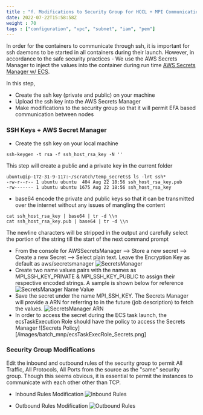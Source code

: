 ```yaml
---
title : "f. Modifications to Security Group for HCCL + MPI Communication"
date: 2022-07-22T15:58:58Z
weight : 70
tags : ["configuration", "vpc", "subnet", "iam", "pem"]
---
```


In order for the containers to communicate through ssh, it is important for ssh daemons to be started in all containers during their launch. However, in accordance to the safe security practices - We use the AWS Secrets Manager to inject the values into the container during run time [AWS Secrets Manager w/ ECS](https://docs.aws.amazon.com/AmazonECS/latest/userguide/specifying-sensitive-data-tutorial.html).

In this step,
- Create the ssh key (private and public) on your machine
- Upload the ssh key into the AWS Secrets Manager  
- Make modifications to the security group so that it will permit EFA based communication between nodes

### SSH Keys + AWS Secret Manager
- Create the ssh key on your local machine
```textmate
ssh-keygen -t rsa -f ssh_host_rsa_key -N ''
```
This step will create a public and a private key in the current folder
```textmate
ubuntu@ip-172-31-9-117:~/scratch/temp_secrets$ ls -lrt ssh*
-rw-r--r-- 1 ubuntu ubuntu  404 Aug 22 18:56 ssh_host_rsa_key.pub
-rw------- 1 ubuntu ubuntu 1675 Aug 22 18:56 ssh_host_rsa_key
```
- base64 encode the private and public keys so that it can be transmitted over the internet without any issues of mangling the content
```
cat ssh_host_rsa_key | base64 | tr -d \\n
cat ssh_host_rsa_key.pub | base64 | tr -d \\n
```
The newline characters will be stripped in the output and carefully select the portion of the string till the start of the next command prompt
- From the console for AWSSecretsManager --> Store a new secret --> Create a new Secret --> Select plain text. Leave the Encryption Key as default as aws/secretsmanager
![SecretsManager](/images/batch_mnp/secrets_manager_empty.png)
- Create two name values pairs with the names as MPI_SSH_KEY_PRIVATE & MPI_SSH_KEY_PUBLIC to assign their respective encoded strings. A sample is shown below for reference
![SecretsManager Name Value](/images/batch_mnp/secrets_manager_filled.png)
- Save the secret under the name MPI_SSH_KEY. The Secrets Manager will provide a ARN for referring to in the future (job description) to fetch the values.
![SecretsManager ARN](/images/batch_mnp/secrets_arn.png)  
- In order to access the secret during the ECS task launch, the ecsTaskExecution Role should have the policy to access the Secrets Manager
![Secrets Policy][/images/batch_mnp/ecsTaskExecRole_Secrets.png]
  
### Security Group Modifications

Edit the inbound and outbound rules of the security group to permit All Traffic, All Protocols, All Ports from the source as the "same" security group. Though this seems obvious, it is essential to permit the instances to communicate with each other other than TCP.

- Inbound Rules Modification
![Inbound Rules](/images/batch_mnp/sg_inbound_rules.png)

- Outbound Rules Modification
![Outbound Rules](/images/batch_mnp/sg_outbound_rules.png)